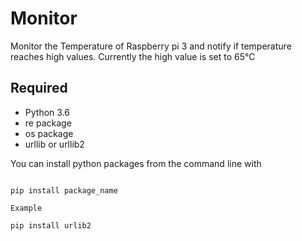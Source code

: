 # Monitor

Monitor the Temperature of Raspberry pi 3 and notify if temperature reaches high values. Currently the high value is set to 65°C

## Required

- Python 3.6
- re package
- os package
- urllib or urllib2

You can install python packages from the command line with

```

pip install package_name

Example

pip install urlib2

```

